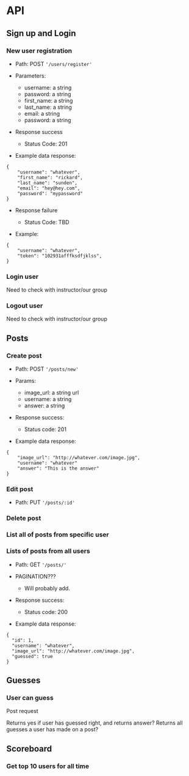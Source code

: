 # API

## Sign up and Login

### New user registration

* Path: POST `'/users/register'`

* Parameters:
	* username: a string
  * password: a string
  * first_name: a string
  * last_name: a string
  * email: a string
  * password: a string

* Response success
  * Status Code: 201

* Example data response:

```
{
	"username": "whatever",
	"first_name": "rickard",
	"last_name": "sunden",
	"email": "hey@hey.com",
	"password": "mypassword"
}
```

* Response failure
  * Status Code: TBD

* Example:

```
{
	"username": "whatever",
	"token": "102931afffksdfjklss",
}
```

### Login user

Need to check with instructor/our group

### Logout user

Need to check with instructor/our group

## Posts

### Create post

* Path: POST `'/posts/new'`

* Params:
  * image_url: a string url
  * username: a string
  * answer: a string

* Response success:
  * Status code: 201

* Example data response:

```
{
	"image_url": "http://whatever.com/image.jpg",
	"username": "whatever"
	"answer": "This is the answer"
}
```

### Edit post

* Path: PUT `'/posts/:id'`

### Delete post

### List all of posts from specific user

### Lists of posts from all users

* Path: GET `'/posts/'`

* PAGINATION???
  * Will probably add.

* Response success:
  * Status code: 200

* Example data response:

```
{
  "id": 1,
  "username": "whatever",
  "image_url": "http://whatever.com/image.jpg",
  "guessed": true
}
```

## Guesses

### User can guess

Post request

Returns yes if user has guessed right, and returns answer?
Returns all guesses a user has made on a post?

## Scoreboard

### Get top 10 users for all time
